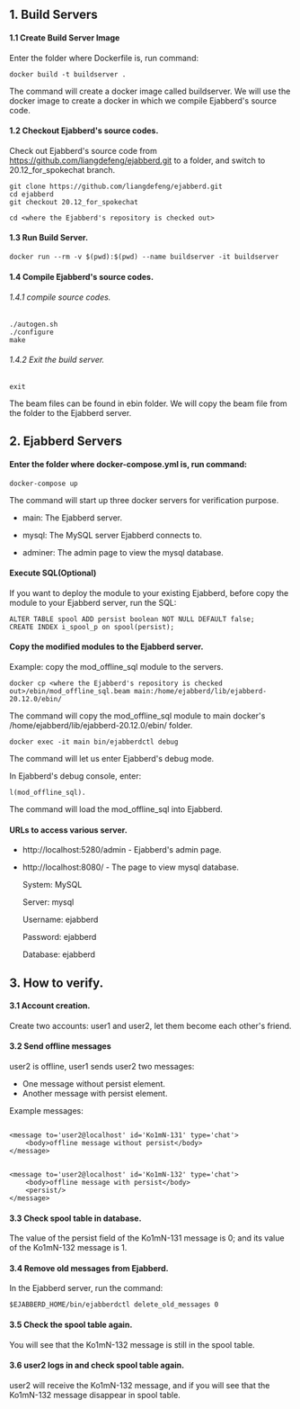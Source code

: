 ## 1. Build Servers

#### 1.1 Create Build Server Image
Enter the folder where Dockerfile is, run command:

```
docker build -t buildserver .
```

The command will create a docker image called buildserver. We will use the docker image to create a docker in which we compile Ejabberd's source code.


#### 1.2 Checkout Ejabberd's source codes.

Check out Ejabberd's source code from https://github.com/liangdefeng/ejabberd.git to a folder, and switch to 20.12_for_spokechat branch. 

```
git clone https://github.com/liangdefeng/ejabberd.git
cd ejabberd
git checkout 20.12_for_spokechat

cd <where the Ejabberd's repository is checked out>
```

#### 1.3 Run Build Server.

```
docker run --rm -v $(pwd):$(pwd) --name buildserver -it buildserver

```

#### 1.4 Compile Ejabberd's source codes.


###### 1.4.1 compile source codes.

```
./autogen.sh
./configure
make

```

###### 1.4.2 Exit the build server.

```
exit
```

The beam files can be found in ebin folder. We will copy the beam file from the folder to the Ejabberd server.


## 2. Ejabberd Servers

#### Enter the folder where docker-compose.yml is, run command:

```
docker-compose up
```

The command will start up three docker servers for verification purpose.

 - main: The Ejabberd server.
 
 - mysql: The MySQL server Ejabberd connects to.
 
 - adminer: The admin page to view the mysql database.
 

#### Execute SQL(Optional)
If you want to deploy the module to your existing Ejabberd, before copy the module to your Ejabberd server, run the SQL:

```
ALTER TABLE spool ADD persist boolean NOT NULL DEFAULT false;
CREATE INDEX i_spool_p on spool(persist);

```

#### Copy the modified modules to the Ejabberd server.

Example: copy the mod_offline_sql module to the servers.

```
docker cp <where the Ejabberd's repository is checked out>/ebin/mod_offline_sql.beam main:/home/ejabberd/lib/ejabberd-20.12.0/ebin/

```
The command will copy the mod_offline_sql module to main docker's /home/ejabberd/lib/ejabberd-20.12.0/ebin/ folder.

```
docker exec -it main bin/ejabberdctl debug

```

The command will let us enter Ejabberd's debug mode.

In Ejabberd's debug console, enter:

```
l(mod_offline_sql).
```

The command will load the mod_offline_sql into Ejabberd.

#### URLs to access various server.

 - http://localhost:5280/admin - Ejabberd's admin page.
 	
 	
 - http://localhost:8080/ - The page to view mysql database.
 
 	System: MySQL
 	
 	Server: mysql
 	
 	Username: ejabberd
 	
 	Password: ejabberd
 	
 	Database: ejabberd

## 3. How to verify.

#### 3.1 Account creation.
Create two accounts: user1 and user2, let them become each other's friend.

#### 3.2 Send offline messages
user2 is offline, user1 sends user2 two messages:
 - One message without persist element.
 - Another message with persist element.
 
Example messages:

```

<message to='user2@localhost' id='Ko1mN-131' type='chat'>
	<body>offline message without persist</body>
</message>


<message to='user2@localhost' id='Ko1mN-132' type='chat'>
	<body>offline message with persist</body>
	<persist/>
</message>

```

#### 3.3 Check spool table in database.

 
The value of the persist field of the Ko1mN-131 message is 0; and its value of the Ko1mN-132 message is 1.


#### 3.4 Remove old messages from Ejabberd.

In the Ejabberd server, run the command:

```
$EJABBERD_HOME/bin/ejabberdctl delete_old_messages 0 
```

#### 3.5 Check the spool table again.

You will see that the Ko1mN-132 message is still in the spool table.

#### 3.6 user2 logs in and check spool table again.

user2 will receive the Ko1mN-132 message, and if you will see that the Ko1mN-132 message disappear in spool table.  

